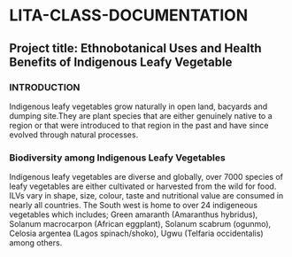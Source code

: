# LITA-CLASS-DOCUMENTATION
## Project title: Ethnobotanical Uses and Health Benefits of Indigenous Leafy Vegetable

### INTRODUCTION
Indigenous leafy vegetables grow naturally in open land, bacyards and dumping site.They are plant species that are either genuinely native to a region or that were introduced to that region in the past and have since evolved through natural processes.

### Biodiversity among Indigenous Leafy Vegetables
Indigenous leafy vegetables are diverse and globally, over 7000 species of leafy vegetables are either cultivated or harvested from the wild for food. ILVs vary in shape, size, colour, taste and nutritional value are consumed in nearly all countries.
The South west is home to over 24 indigeneous vegetables which includes;
Green amaranth (Amaranthus hybridus), Solanum macrocarpon (African eggplant), Solanum scabrum (ogunmo), Celosia argentea (Lagos
spinach/shoko), Ugwu (Telfaria occidentalis) among others.

